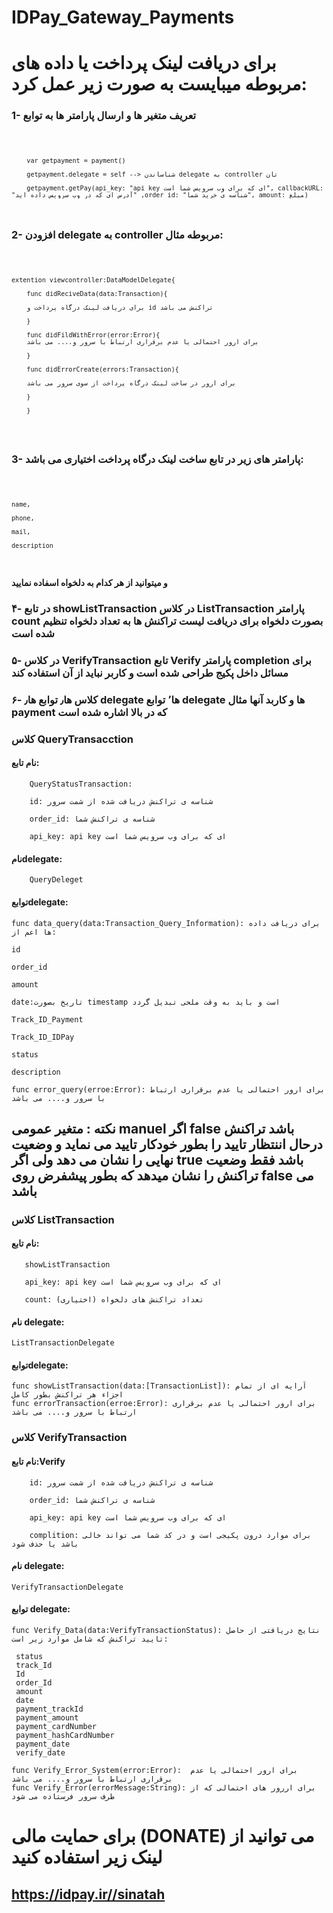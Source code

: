 # IDPay_Gateway_Payments

# برای دریافت لینک پرداخت یا داده های مربوطه میبایست به صورت زیر عمل کرد:

### 1- تعریف متغیر ها و ارسال پارامتر ها به توابع 

<code> 

        var getpayment = payment()
        
        getpayment.delegate = self --> شناساندن delegate به controller تان
        
        getpayment.getPay(api_key: "api key ای که برای وب سرویس شما است", callbackURL: "آدرس ای که در وب سرویس داده اید" ,order_id: "شناسه ی خرید شما", amount: مبلغ)
</code>


### 2- افزودن delegate به controller مربوطه مثال:
   
   <code>
        
    extention viewcontroller:DataModelDelegate{
        
        func didReciveData(data:Transaction){
        
        برای دریافت لینک درگاه پرداخت و id تراکنش می باشد

        }
       
        func didFildWithError(error:Error){
        برای ارور احتمالی یا عدم برقراری ارتباط با سرور و.... می باشد

        }
        
        func didErrorCreate(errors:Transaction){
        
        برای ارور در ساخت لینک درگاه پرداخت از سوی سرور می باشد

        }
        
        }
        
   </code>
   
### 3- پارامتر های زیر در تابع ساخت لینک درگاه پرداخت اختیاری می باشد:
   
   <code>
        
    name,
        
    phone,
        
    mail,
        
    description 

</code>
    
#### و میتوانید از هر کدام به دلخواه اسفاده نمایید

### ۴- در تابع showListTransaction در کلاس  ListTransaction پارامتر count بصورت دلخواه برای دریافت  لیست تراکنش ها به تعداد دلخواه تنظیم شده است

### ۵- در کلاس VerifyTransaction تابع Verify پارامتر completion برای مسائل داخل پکیج طراحی شده است و کاربر نباید از آن استفاده کند

### ۶- کلاس ها٫ توابع ها٫ delegate ها‍٬ توابع delegate ها و کاربد آنها مثال payment که در بالا اشاره شده است

### کلاس QueryTransacction

#### نام تابع:
        QueryStatusTransaction:
        
        id: شناسه ی تراکنش دریافت شده از شمت سرور
     
        order_id: شناسه ی تراکنش شما
        
        api_key: api key ای که برای وب سرویس شما است

#### نامdelegate:

        QueryDeleget
        
#### توابعdelegate:

    func data_query(data:Transaction_Query_Information): برای دریافت داده ها اعم از:
   
    id
   
    order_id
    
    amount
    
    date:تاریخ بصورت timestamp است و باید به وقت ملحی تبدیل گردد
    
    Track_ID_Payment
    
    Track_ID_IDPay
    
    status
    
    description
    
    func error_query(erroe:Error): برای ارور احتمالی یا عدم برقراری ارتباط با سرور و.... می باشد

## نکته : متغیر عمومی manuel اگر false باشد تراکنش درحال اننتظار تایید را بطور خودکار تایید می نماید و وضعیت نهایی را نشان می دهد ولی اگر true باشد فقط وضعیت تراکنش را نشان میدهد که بطور پیشفرض روی false می باشد

### کلاس ListTransaction

#### نام تابع:
       
       showListTransaction
       
       api_key: api key ای که برای وب سرویس شما است
       
       count: تعداد تراکنش های دلخواه (اختیاری)
    
#### نام delegate:

    ListTransactionDelegate

#### توابعdelegate:
   
    func showListTransaction(data:[TransactionList]): آرایه ای از تمام اجزاء هر تراکنش بطور کامل
    func errorTransaction(erroe:Error): برای ارور احتمالی یا عدم برقراری ارتباط با سرور و.... می باشد


### کلاس VerifyTransaction

#### نام تابع:Verify

        id: شناسه ی تراکنش دریافت شده از شمت سرور
        
        order_id: شناسه ی تراکنش شما
        
        api_key: api key ای که برای وب سرویس شما است
        
        complition: برای موارد درون پکیجی است و در کد شما می تواند خالی باشد یا حذف شود

#### نام delegate:

    VerifyTransactionDelegate
    
#### توابع delegate:
   
    func Verify_Data(data:VerifyTransactionStatus): نتایج دریافتی از حاصل تایید تراکنش که شامل موارد زیر است:
    
     status
     track_Id
     Id
     order_Id
     amount
     date
     payment_trackId
     payment_amount
     payment_cardNumber
     payment_hashCardNumber
     payment_date
     verify_date
     
    func Verify_Error_System(error:Error):  برای ارور احتمالی یا عدم برقراری ارتباط با سرور و.... می باشد
    func Verify_Error(errorMessage:String): برای اررور های احتمالی که از طرف سرور فرستاده می شود


# برای حمایت مالی (DONATE) می توانید از لینک زیر استفاده کنید

## https://idpay.ir//sinatah

